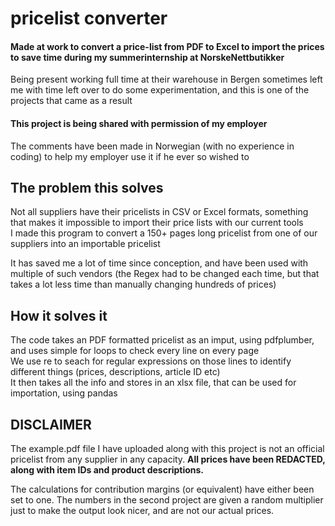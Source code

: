 # pricelist converter
#### Made at work to convert a price-list from PDF to Excel to import the prices to save time during my summerinternship at NorskeNettbutikker
Being present working full time at their warehouse in Bergen sometimes left me with time left over to do some experimentation, and this is one of the projects that came as a result
#### This project is being shared with permission of my employer
The comments have been made in Norwegian (with no experience in coding) to help my employer use it if he ever so wished to

## The problem this solves
Not all suppliers have their pricelists in CSV or Excel formats, something that makes it impossible to import their price lists with our current tools <br>
I made this program to convert a 150+ pages long pricelist from one of our suppliers into an importable pricelist <br>

It has saved me a lot of time since conception, and have been used with multiple of such vendors (the Regex had to be changed each time, but that takes a lot less time than manually changing hundreds of prices)

## How it solves it
The code takes an PDF formatted pricelist as an imput, using pdfplumber, and uses simple for loops to check every line on every page <br>
We use re to seach for regular expressions on those lines to identify different things (prices, descriptions, article ID etc) <br>
It then takes all the info and stores in an xlsx file, that can be used for importation, using pandas <br>

## DISCLAIMER
The example.pdf file I have uploaded along with this project is not an official pricelist from any supplier in any capacity. **All prices have been REDACTED, along with item IDs and product descriptions.**

The calculations for contribution margins (or equivalent) have either been set to one. The numbers in the second project are given a random multiplier just to make the output look nicer, and are not our actual prices.
